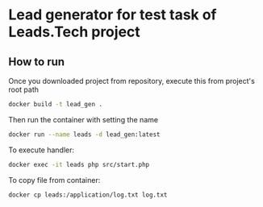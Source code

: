 # Lead generator for test task of Leads.Tech project

## How to run

Once you downloaded project from repository, execute this from project's root path

```bash
docker build -t lead_gen .
```

Then run the container with setting the name

```bash
docker run --name leads -d lead_gen:latest
```

To execute handler:

```bash
docker exec -it leads php src/start.php
```

To copy file from container:

```bash
docker cp leads:/application/log.txt log.txt
```